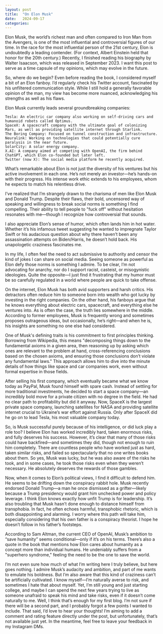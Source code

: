 ```yaml
---
layout: post
title:  "On Elon Musk"
date:   2024-09-17
categories: 
---
```

Elon Musk, the world’s richest man and often compared to Iron Man from the Avengers, is one of the most influential and controversial figures of our time. In the race for the most influential person of the 21st century, Elon is undoubtedly a leading contender. (For context, Albert Einstein held that honor for the 20th century.) Recently, I finished reading his biography by Walter Isaacson, which was released in September 2023. I want this post to serve as a time capsule of my opinions, which may evolve in the future.

So, where do we begin? Even before reading the book, I considered myself a bit of an Elon fanboy. I’d regularly check his Twitter account, fascinated by his unfiltered communication style. While I still hold a generally favorable opinion of the man, my view has become more nuanced, acknowledging his strengths as well as his flaws.

Elon Musk currently leads several groundbreaking companies:

    Tesla: An electric car company also working on self-driving cars and humanoid robots called Optimus.
    SpaceX: A spacecraft company with the ultimate goal of colonizing Mars, as well as providing satellite internet through Starlink.
    The Boring Company: Focused on tunnel construction and infrastructure.
    Neuralink: Working on technologies that could potentially cure paralysis in the near future.
    SolarCity: A solar energy company.
    X.AI: A company aimed at competing with OpenAI, the firm behind ChatGPT, which Elon co-founded but later left.
    Twitter (now X): The social media platform he recently acquired.

What’s remarkable about Elon is not just the diversity of his ventures but his active involvement in each one. He’s not merely an investor—he’s hands-on with their progress. His intense work ethic extends to his employees, whom he expects to match his relentless drive.

I’ve realized that I’m strangely drawn to the charisma of men like Elon Musk and Donald Trump. Despite their flaws, their bold, uncensored way of speaking and willingness to break social norms is something I find compelling. Their ability to tell people to "fuck off" without hesitation resonates with me—though I recognize how controversial that sounds.

I also appreciate Elon’s sense of humor, which often lands him in hot water. Whether it’s his infamous tweet suggesting he wanted to impregnate Taylor Swift or his audacious question about why there haven’t been any assassination attempts on Biden/Harris, he doesn’t hold back. His unapologetic craziness fascinates me.

In my life, I often feel the need to act submissive to authority and censor the kind of jokes I can share on social media. Seeing someone as powerful as Elon defy those norms is something I admire. To be clear, I’m not advocating for anarchy, nor do I support racist, casteist, or misogynistic ideologies. Quite the opposite—I just find it frustrating that my humor must be so carefully regulated in a world where people are quick to take offense.

On the internet, Elon Musk has both avid supporters and harsh critics. His detractors often reduce him to someone born into wealth who got lucky by investing in the right companies. On the other hand, his fanboys argue that he knows everything about electric cars, spacecraft, and everything else he ventures into. As is often the case, the truth lies somewhere in the middle. According to former employees, Musk is frequently wrong and sometimes proposes outrageous ideas, but occasionally, he’s right—and when he is, his insights are something no one else had considered.

One of Musk's defining traits is his commitment to first principles thinking. Borrowing from Wikipedia, this means "decomposing things down to the fundamental axioms in a given area, then reasoning up by asking which ones are relevant to the problem at hand, cross-referencing conclusions based on the chosen axioms, and ensuring those conclusions don’t violate any fundamental laws." This approach allows him to dive into the minute details of how things like space and car companies work, even without formal expertise in those fields.

After selling his first company, which eventually became what we know today as PayPal, Musk found himself with spare cash. Instead of settling for more traditional investments, he decided to start a space company—an incredibly bold move for a private citizen with no degree in the field. He had no clear path to profitability but did it anyway. Now, SpaceX is the largest private space company, launching satellites for NASA and providing satellite internet crucial to Ukraine’s war effort against Russia. Only after SpaceX did he go on to lead Tesla, his most valuable company today.

So, is Musk successful purely because of his intelligence, or did luck play a role too? I believe Elon has worked incredibly hard, taken enormous risks, and fully deserves his success. However, it’s clear that many of those risks could have backfired—and sometimes they did, though not enough to ruin him completely. There are countless people who have worked just as hard, taken similar risks, and failed so spectacularly that no one writes books about them. So yes, Musk was lucky, but he was also aware of the risks he took, and in some cases, he took those risks even when they weren’t necessary. He absolutely deserves the rewards of those gambles.

Now, when it comes to Elon’s political views, I find it difficult to defend him. He seems to be drifting down the conspiracy rabbit hole. Musk recently endorsed Donald Trump—a man he once dismissed as a grifter—likely because a Trump presidency would grant him unchecked power and policy leverage. I think Elon knows exactly how unfit Trump is for leadership. It’s also troubling that Musk hasn’t done enough to distance himself from transphobia. In fact, he often echoes harmful, transphobic rhetoric, which is both disappointing and alarming. I worry where this path will take him, especially considering that his own father is a conspiracy theorist. I hope he doesn’t follow in his father’s footsteps.

According to Sam Altman, the current CEO of OpenAI, Musk’s ambition to “save humanity” seems conditional—only if it’s on his terms. There’s also a quote in the book that mentions how Elon cares about humanity as a concept more than individual humans. He undeniably suffers from a "superhero syndrome," feeling the need to be the one to save the world.

I’m not even sure how much of what I’m writing here I truly believe, but here goes nothing. I admire Musk’s audacity and ambition, and part of me wants to emulate his boldness. But I’m also aware that this kind of craziness can’t be artificially cultivated. I know myself—I’m naturally averse to risk, and sometimes I hate that about myself. Yet, I’m still young and just starting college, and maybe I can spend the next few years trying to live as someone unafraid to speak his mind and take risks, even if it doesn’t come naturally to me.
Well, I think that’s enough for my first blog. I’m not sure if there will be a second part, and I probably forgot a few points I wanted to include. That said, I’d love to hear your thoughts! I’m aiming to add a comment and rating feature directly under the post, but unfortunately, that’s not available just yet. In the meantime, feel free to leave your feedback in my Instagram DMs.



